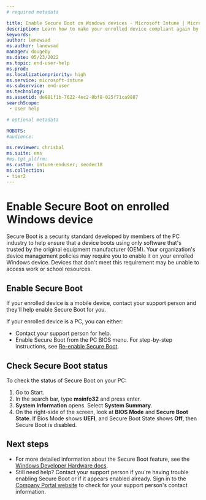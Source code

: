 ```yaml
---
# required metadata

title: Enable Secure Boot on Windows devices - Microsoft Intune | Microsoft Docs
description: Learn how to make your enrolled device compliant again by enabling Secure Boot.  
keywords:
author: lenewsad
ms.author: lanewsad
manager: dougeby
ms.date: 05/23/2022
ms.topic: end-user-help
ms.prod:
ms.localizationpriority: high
ms.service: microsoft-intune
ms.subservice: end-user
ms.technology:
ms.assetid: de881f1b-7622-4ec2-8bf8-025f71ca9887
searchScope:
 - User help

# optional metadata

ROBOTS:  
#audience:

ms.reviewer: chrisbal
ms.suite: ems
#ms.tgt_pltfrm:
ms.custom: intune-enduser; seodec18
ms.collection:
- tier2
---
```



# Enable Secure Boot on enrolled Windows device  

Secure Boot is a security standard developed by members of the PC industry to help ensure that a device boots using only software that's trusted by the original equipment manufacturer (OEM). Your organization's device management policies may require you to enable it on your enrolled Windows device. Devices that don't meet this requirement may be unable to access work or school resources.     

## Enable Secure Boot  
If your enrolled device is a mobile device, contact your support person and they'll help enable Secure Boot for you.  

If your enrolled device is a PC, you can either:  

* Contact your support person for help.  
* Enable Secure Boot from the PC BIOS menu. For step-by-step instructions, see [Re-enable Secure Boot](/windows-hardware/manufacture/desktop/disabling-secure-boot#re-enable-secure-boot).  

## Check Secure Boot status  
To check the status of Secure Boot on your PC:  

1. Go to Start.
2. In the search bar, type **msinfo32** and press enter. 
3. **System Information** opens. Select **System Summary**. 
4. On the right-side of the screen, look at **BIOS Mode** and **Secure Boot State**. If Bios Mode shows **UEFI**, and Secure Boot State shows **Off**, then Secure Boot is disabled.  

## Next steps  

* For more detailed information about the Secure Boot feature, see the [Windows Developer Hardware docs](/windows-hardware/manufacture/desktop/secure-boot-landing).  
* Still need help? Contact your support person if you're having trouble enabling Secure Boot or if it appears enabled already. Sign in to the [Company Portal website](https://go.microsoft.com/fwlink/?linkid=2010980) to check for your support person's contact information.  
